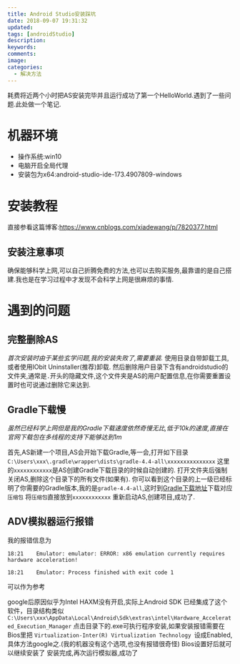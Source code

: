 ```yaml
---
title: Android Studio安装踩坑
date: 2018-09-07 19:31:32
updated:
tags: [androidStudio]
description:
keywords:
comments:
image:
categories:
  - 解决方法
---
```

耗费将近两个小时把AS安装完毕并且运行成功了第一个HelloWorld.遇到了一些问题.此处做一个笔记.
<!--more-->

# 机器环境 #
+ 操作系统:win10
+ 电脑开启全局代理
+ 安装包为x64:android-studio-ide-173.4907809-windows

# 安装教程 #
直接参看这篇博客:https://www.cnblogs.com/xiadewang/p/7820377.html

## 安装注意事项 ##
确保能够科学上网,可以自己折腾免费的方法,也可以去购买服务,最靠谱的是自己搭建.我也是在学习过程中才发现不会科学上网是很麻烦的事情.

# 遇到的问题 #

## 完整删除AS ##
*首次安装时由于某些玄学问题,我的安装失败了,需要重装.*
使用目录自带卸载工具,或者使用IObit Uninstaller(推荐)卸载.
然后删除用户目录下含有androidstudio的文件夹,通常是`.`开头的隐藏文件,这个文件夹是AS的用户配置信息,在你需要重置设置时也可说通过删除它来达到.

## Gradle下载慢 ##
*虽然已经科学上网但是我的Gradle下载速度依然奇慢无比,低于10k的速度,直接在官网下载包在多线程的支持下能够达到1m*

首先,AS新建一个项目,AS会开始下载Gradle,等一会,打开如下目录`C:\Users\xxx\.gradle\wrapper\dists\gradle-4.4-all\xxxxxxxxxxxxxxx`
这里的`xxxxxxxxxxxx`是AS创建Gradle下载目录的时候自动创建的.
打开文件夹后强制关闭AS,删除这个目录下的所有文件(如果有).
你可以看到这个目录的上一级已经标明了你需要的Gradle版本,我的是`gradle-4.4-all`,这时到[Gradle下载地址](http://services.gradle.org/distributions/)下载对应`压缩包`
将`压缩包`直接放到`xxxxxxxxxxxx`
重新启动AS,创建项目,成功了.

## ADV模拟器运行报错 ##
我的报错信息为
```
18:21    Emulator: emulator: ERROR: x86 emulation currently requires hardware acceleration!

18:21    Emulator: Process finished with exit code 1
```
可以作为参考

google后原因似乎为Intel HAXM没有开启,实际上Android SDK 已经集成了这个软件，目录结构类似`C:\Users\xxx\AppData\Local\Android\Sdk\extras\intel\Hardware_Accelerated_Execution_Manager`
点击目录下的.exe可执行程序安装,如果安装报错需要在Bios里把 `Virtualization-Inter(R) Virtualization Technology `设成Enabled,具体方法google之.(我的机器没有这个选项,也没有报错很奇怪)
Bios设置好后就可以继续安装了
安装完成,再次运行模拟器,成功了


